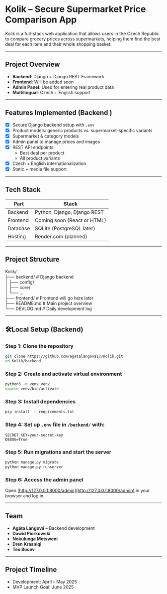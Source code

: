 # Kolik – Secure Supermarket Price Comparison App

Kolik is a full-stack web application that allows users in the Czech Republic to compare grocery prices across supermarkets, helping them find the best deal for each item and their whole shopping basket.

---

## Project Overview

- **Backend**: Django + Django REST Framework  
- **Frontend**: Will be added soon   
- **Admin Panel**: Used for entering real product data  
- **Multilingual**: Czech + English support  

---

## Features Implemented (Backend )

- [x] Secure Django backend setup with `.env`  
- [x] Product models: generic products vs. supermarket-specific variants  
- [x] Supermarket & category models  
- [x] Admin panel to manage prices and images  
- [x] REST API endpoints:
  - Best deal per product
  - All product variants
- [x] Czech + English internationalization  
- [x] Static + media file support  

---

## Tech Stack

| Part      | Stack                          |
|-----------|--------------------------------|
| Backend   | Python, Django, Django REST    |
| Frontend  | Coming soon (React or HTML)    |
| Database  | SQLite (PostgreSQL later)      |
| Hosting   | Render.com (planned)           |

---

##  Project Structure

Kolik/  
├── backend/        # Django backend  
│   ├── config/  
│   ├── core/  
│   └── ...  
├── frontend/       # Frontend will go here later  
├── README.md       # Main project overview  
└── DEVLOG.md       # Daily development log  

---

## 🛠Local Setup (Backend)

### Step 1: Clone the repository

```bash
git clone https://github.com/agatalangova17/Kolik.git
cd Kolik/backend
```

### Step 2: Create and activate virtual environment

```bash
python3 -m venv venv
source venv/bin/activate
```

### Step 3: Install dependencies

```bash
pip install -r requirements.txt
```

### Step 4: Set up `.env` file in `/backend/` with:

```env
SECRET_KEY=your-secret-key
DEBUG=True
```

### Step 5: Run migrations and start the server

```bash
python manage.py migrate
python manage.py runserver
```

### Step 6: Access the admin panel

Open [http://127.0.0.1:8000/admin](http://127.0.0.1:8000/admin) in your browser and log in.

---

##  Team

- **Agáta Langová** – Backend development  
- **Dawid Piorkowski**
- **Nokulunga Motsweni**
- **Dren Krasniqi**
- **Teo Bocev**

---

## Project Timeline

- Development: April – May 2025  
- MVP Launch Goal: June 2025  


